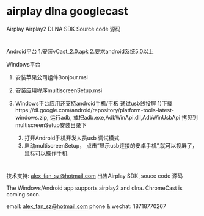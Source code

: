 # airplay dlna googlecast
Airplay Airplay2 DLNA SDK Source code 源码
#
Android平台
1.安装vCast_2.0.apk
2.要求android系统5.0以上


Windows平台
1. 安装苹果公司组件Bonjour.msi
2. 安装应用程序multiscreenSetup.msi

3. Windows平台应用还支持android手机/平板 通过usb线投屏
   1)下载https://dl.google.com/android/repository/platform-tools-latest-windows.zip,
      运行adb, 或把adb.exe,AdbWinApi.dll,AdbWinUsbApi 拷贝到multiscreenSetup安装目录下
	  
   2) 打开Android手机开发人员usb 调试模式
   3) 启动multiscreenSetup， 点击“显示usb连接的安卓手机”,就可以投屏了，鼠标可以操作手机

#
技术支持: alex_fan_sz@hotmail.com
出售Airplay SDK ,souce code 源码

The Windows/Android app supports airplay2 and dlna.
ChromeCast is coming soon.

email: alex_fan_sz@hotmail.com
phone & wechat: 18718770267

